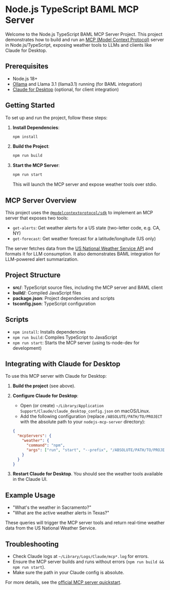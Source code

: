 # Node.js TypeScript BAML MCP Server

Welcome to the Node.js TypeScript BAML MCP Server Project. This project demonstrates how to build and run an [MCP (Model Context Protocol)](https://modelcontextprotocol.io/) server in Node.js/TypeScript, exposing weather tools to LLMs and clients like Claude for Desktop.

## Prerequisites

- Node.js 18+
- [Ollama](https://ollama.com) and Llama 3.1 (llama3.1) running (for BAML integration)
- [Claude for Desktop](https://modelcontextprotocol.io/quickstart/server) (optional, for client integration)

## Getting Started

To set up and run the project, follow these steps:

1. **Install Dependencies**:
   ```bash
   npm install
   ```

2. **Build the Project**:
   ```bash
   npm run build
   ```

3. **Start the MCP Server**:
   ```bash
   npm run start
   ```
   This will launch the MCP server and expose weather tools over stdio.

## MCP Server Overview

This project uses the [`@modelcontextprotocol/sdk`](https://www.npmjs.com/package/@modelcontextprotocol/sdk) to implement an MCP server that exposes two tools:

- `get-alerts`: Get weather alerts for a US state (two-letter code, e.g. CA, NY)
- `get-forecast`: Get weather forecast for a latitude/longitude (US only)

The server fetches data from the [US National Weather Service API](https://www.weather.gov/documentation/services-web-api) and formats it for LLM consumption. It also demonstrates BAML integration for LLM-powered alert summarization.

## Project Structure

- **src/**: TypeScript source files, including the MCP server and BAML client
- **build/**: Compiled JavaScript files
- **package.json**: Project dependencies and scripts
- **tsconfig.json**: TypeScript configuration

## Scripts

- `npm install`: Installs dependencies
- `npm run build`: Compiles TypeScript to JavaScript
- `npm run start`: Starts the MCP server (using ts-node-dev for development)

## Integrating with Claude for Desktop

To use this MCP server with Claude for Desktop:

1. **Build the project** (see above).
2. **Configure Claude for Desktop**:
   - Open (or create) `~/Library/Application Support/Claude/claude_desktop_config.json` on macOS/Linux.
   - Add the following configuration (replace `/ABSOLUTE/PATH/TO/PROJECT` with the absolute path to your `nodejs-mcp-server` directory):

   ```json
   {
     "mcpServers": {
       "weather": {
         "command": "npm",
         "args": ["run", "start", "--prefix", "/ABSOLUTE/PATH/TO/PROJECT"]
       }
     }
   }
   ```

3. **Restart Claude for Desktop**. You should see the weather tools available in the Claude UI.

## Example Usage

- "What's the weather in Sacramento?"
- "What are the active weather alerts in Texas?"

These queries will trigger the MCP server tools and return real-time weather data from the US National Weather Service.

## Troubleshooting

- Check Claude logs at `~/Library/Logs/Claude/mcp*.log` for errors.
- Ensure the MCP server builds and runs without errors (`npm run build && npm run start`).
- Make sure the path in your Claude config is absolute.

For more details, see the [official MCP server quickstart](https://modelcontextprotocol.io/quickstart/server).
